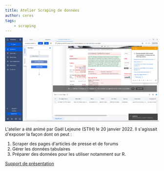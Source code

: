 ```yaml
---
title: Atelier Scraping de données
author: ceres
tags:
    - scraping
---
```


![](octoparse.jpg)

L'atelier a été animé par Gaël Lejeune (STIH) le 20 janvier 2022. Il s'agissait d'exposer la façon dont on peut :

1. Scraper des pages d'articles de presse et de forums
2. Gérer les données tabulaires
3. Préparer des données pour les utiliser notamment sur R.

[Support de présentation](http://memes.sorbonne-universite.fr/wp-content/uploads/2022/02/Gael_Lejeune_Scraping.pdf)